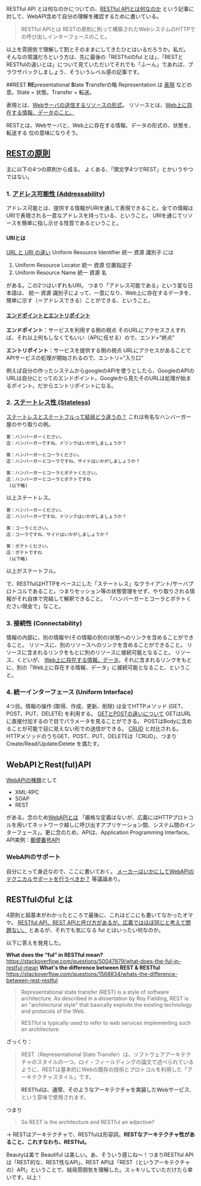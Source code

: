 RESTful API とは何なのかについての、[RESTful APIとは何なのか](https://qiita.com/NagaokaKenichi/items/0647c30ef596cedf4bf2) という記事に対して、WebAPI含めて自分の理解を確認するために書いている。
> RESTful APIとは
RESTの原則に則って構築されたWebシステムのHTTPでの呼び出しインターフェースのこと。

以上を雰囲気で理解して割とそのままにしてきたひとはいるだろうか。私だ。
そんなの常識だろという方は、先に最後の「RESTfulのful とは」、「RESTとRESTfulの違いとは」について見ていただいてそれでも「ふーん」であれば、ブラウザバックしましょう、そういうレベル感の記事です。

##REST
**RE**presentational **S**tate **T**ransferの略
Representation は [表現](https://ja.wikipedia.org/wiki/Representational_State_Transfer#%E3%83%AA%E3%82%BD%E3%83%BC%E3%82%B9) などの意。State = 状態。Transfer = 転送。

表現とは、[Webサーバの送信するリソースの形式](https://qiita.com/NagaokaKenichi/items/0f3a55e422d5cc9f1b9c#%E8%A1%A8%E7%8F%BE)。
リソースとは、[Web上に存在する情報、データのこと。](https://qiita.com/NagaokaKenichi/items/0f3a55e422d5cc9f1b9c#%E3%83%AA%E3%82%BD%E3%83%BC%E3%82%B9%E3%81%A8%E3%81%AF%E4%BD%95%E3%81%8B)

RESTとは、Webサーバと、Web上に存在する情報、データの形式の、状態を、転送する 位の意味になりそう。


## [RESTの原則](https://qiita.com/NagaokaKenichi/items/0647c30ef596cedf4bf2#rest%E3%81%AE%E5%8E%9F%E5%89%87)

主に以下の4つの原則から成る。
よくある、「頭文字4つでREST」とかいうやつではない。

### 1. [アドレス可能性 (Addressability)](https://qiita.com/NagaokaKenichi/items/0f3a55e422d5cc9f1b9c#%E3%82%A2%E3%83%89%E3%83%AC%E3%82%B9%E5%8F%AF%E8%83%BD%E6%80%A7)

アドレス可能とは、提供する情報がURIを通して表現できること。全ての情報はURIで表現される一意なアドレスを持っている、ということ。
URIを通じてリソースを簡単に指し示せる性質であるということ。

#### URIとは
[URL と URI の違い](https://qiita.com/Zuishin/items/3bd56117ab08ec2ec818)
Uniform Resource Identifier 統一 資源 識別子 には

1. Uniform Resource Locator 統一 資源 位置指定子
1. Uniform Resource Name 統一 資源 名 

がある。この2つはいずれもURI。
つまり「アドレス可能である」という変な日本語は、 統一 資源 識別子によって、一意になり、Web上に存在するデータを、簡単に示す（＝アドレスできる）ことができる、ということ。


#### [エンドポイントとエントリポイント](http://memopct.blogspot.com/2013/07/blog-post.html)

**エンドポイント**：サービスを利用する側の視点
そのURLにアクセスさえすれば、それ以上何もしなくてもいい（APIに任せる）ので、エンド="終点" 

**エントリポイント**：サービスを提供する側の視点
URLにアクセスがあることでAPIサービスの処理が開始されるので、エントリ=”入り口” 

例えば自分の作ったシステムからgoogleのAPIを使うとしたら、GoogleのAPIのURLは自分にとってのエンドポイント。Googleから見たそのURLは処理が始まるポイント。だからエントリポイントになる。


### 2. [ステートレス性 (Stateless)](https://qiita.com/NagaokaKenichi/items/0f3a55e422d5cc9f1b9c#%E3%82%B9%E3%83%86%E3%83%BC%E3%83%88%E3%83%AC%E3%82%B9%E6%80%A7)

[ステートレスとステートフルって結局どう違うの？](https://qiita.com/mtakehara21/items/efcbbc3ba58a62c10eb6#%E3%82%B9%E3%83%86%E3%83%BC%E3%83%88%E3%83%AC%E3%82%B9%E3%81%A8%E3%82%B9%E3%83%86%E3%83%BC%E3%83%88%E3%83%95%E3%83%AB%E3%81%A3%E3%81%A6%E7%B5%90%E5%B1%80%E3%81%A9%E3%81%86%E9%81%95%E3%81%86%E3%81%AE)
これは有名なハンバーガー屋のやり取りの例。

```
客：ハンバーガーください。
店：ハンバーガーですね、ドリンクはいかがしましょうか？

客：ハンバーガーとコーラください。
店：ハンバーガーとコーラですね、サイドはいかがしましょうか？

客：ハンバーガーとコーラとポテトください。
店：ハンバーガーとコーラとポテトですね
 (以下略)
```
以上ステートレス。

```
客：ハンバーガーください。
店：ハンバーガーですね、ドリンクはいかがしましょうか？

客：コーラください。
店：コーラですね、サイドはいかがしましょうか？

客：ポテトください。
店：ポテトですね 
 (以下略)
```

以上がステートフル。

で、RESTfulはHTTPをベースにした「ステートレス」なクライアント/サーバプロトコルであること。つまりセッション等の状態管理をせず、やり取りされる情報がそれ自体で完結して解釈できること。
「ハンバーガーとコーラとポテトください現金で」なこと。

### 3. 接続性 (Connectability)
情報の内部に、別の情報や(その情報の別の)状態へのリンクを含めることができること。
リソースに、別のリソースへのリンクを含めることができること。
リソースに含まれるリンクをもとに別のリソースに接続可能となること。
リソース、くどいが、
[Web上に存在する情報、データ](https://qiita.com/NagaokaKenichi/items/0f3a55e422d5cc9f1b9c#%E3%83%AA%E3%82%BD%E3%83%BC%E3%82%B9%E3%81%A8%E3%81%AF%E4%BD%95%E3%81%8B)。それに含まれるリンクをもとに、別の「Web上に存在する情報、データ」に接続可能となること、ということ。

### 4. 統一インターフェース (Uniform Interface)

4つ目。情報の操作 (取得、作成、更新、削除) は全てHTTPメソッド (GET、POST、PUT、DELETE) を利用する。
[GETとPOSTの違いについて](https://qiita.com/kanataxa/items/522efb74421255f0e0a1)
GETはURLに直接付加するので目でパラメータを見ることができる。
POSTはBodyに含めることが可能で目に見えない形での送信ができる。
[CRUD](https://qiita.com/fukulingo/items/a9e8d18467fe3e04068e#crud) と対比される。HTTPメソッドのうちGET、POST、PUT、DELETEは「CRUD」、つまり Create/Read/Update/Delete を満たす。

## WebAPIとRest(ful)API

[WebAPIの種類](https://qiita.com/NagaokaKenichi/items/df4c8455ab527aeacf02#web-api%E3%81%AE%E7%A8%AE%E9%A1%9E)として

- XML-RPC
- SOAP
- REST

がある。念のため[WebAPIとは](https://qiita.com/NagaokaKenichi/items/df4c8455ab527aeacf02#web-api%E3%81%A8%E3%81%AF%E4%BD%95%E3%81%AA%E3%81%AE%E3%81%8B)
「厳格な定義はないが、広義にはHTTPプロトコルを用いてネットワーク越しに呼び出すアプリケーション間、システム間のインターフェース」。更に念のため、APIは、Application Programming Interface。
API実例：[郵便番号API](https://qiita.com/busyoumono99/items/9b5ffd35dd521bafce47#%E3%83%96%E3%83%A9%E3%82%A6%E3%82%B6%E3%81%A7webapi)

### WebAPIのサポート
自分にとって身近なので、ここに書いておく。
[メーカーはいかにしてWebAPIのテクニカルサポートを行うべきか？](https://note.com/hatanowf/n/n3594ac003e12) 等議論あり。

## RESTfulのful とは

4原則と超基本がわかったところで最後に、これはどこにも書いてなかったオマケ。
[RESTful API、REST APIと呼び方があるが、広義ではほぼ同じと考えて問題ない。](https://qiita.com/NagaokaKenichi/items/0647c30ef596cedf4bf2#restful-api%E3%81%A8rest-api%E3%81%AE%E9%81%95%E3%81%84)
とあるが、それでも気になる ful とはいったい何なのか。

以下に答えを発見した。

**What does the “ful” in RESTful mean?**
https://stackoverflow.com/questions/50047879/what-does-the-ful-in-restful-mean
**What's the difference between REST & RESTful**
https://stackoverflow.com/questions/1568834/whats-the-difference-between-rest-restful

> Representational state transfer (REST) is a style of software architecture. As described in a dissertation by Roy Fielding, REST is an "architectural style" that basically exploits the existing technology and protocols of the Web.

> RESTful is typically used to refer to web services implementing such an architecture.

ざっくり：
>REST（Representational State Transfer）は、ソフトウェアアーキテクチャのスタイルの一つ。ロイ・フィールディングの論文で述べられているように、RESTは基本的にWebの既存の技術とプロトコルを利用した「アーキテクチャスタイル」です。

> **RESTfulは、通常、そのようなアーキテクチャを実装したWebサービス**、という意味で使用されます。

つまり
> So REST is the architecture and RESTful an adjective?

→ RESTはアーキテクチャで、RESTfulは形容詞。**RESTなアーキテクチャ性があること、これすなわち、RESTful。**

Beautyは美で Beautiful は美しい。あ、そういう感じね～！つまりRESTful APIは「REST的な、REST性なAPI」、REST APIは「REST（というアーキテクチャの）API」ということで、結局雰囲気を理解した。スッキリしていただけたら幸いです。以上！

